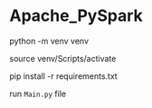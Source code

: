 # Apache_PySpark

 python -m venv venv

source venv/Scripts/activate

pip install -r requirements.txt

run ```Main.py``` file
